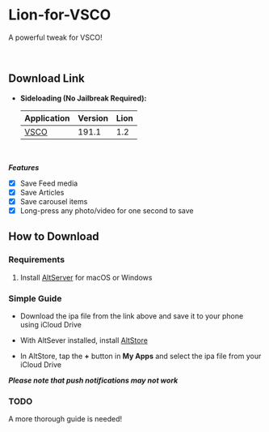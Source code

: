 # Lion-for-VSCO
A powerful tweak for VSCO!


&nbsp;

## Download Link

* **Sideloading (No Jailbreak Required):** 
   
    | Application | Version | Lion |
    | --- | --- | --- |
    | [VSCO](https://mega.nz/file/1BhnnSTS#btUo7xJXgd7fOQRwHekf8jMaaJyDA-BSMHX7qEMC6pA) | 191.1 | 1.2 |

        
&nbsp;

***Features***

- [x] Save Feed media
- [x] Save Articles
- [x] Save carousel items
- [x] Long-press any photo/video for one second to save

## How to Download

### Requirements

1. Install [AltServer](https://altstore.io/) for macOS or Windows 

### Simple Guide

* Download the ipa file from the link above and save it to your phone using iCloud Drive 

* With AltSever installed, install [AltStore](https://altstore.io/faq/)  

* In AltStore, tap the **+** button in **My Apps** and select the ipa file from your iCloud Drive 


***Please note that push notifications may not work***


### TODO 
A more thorough guide is needed!  
